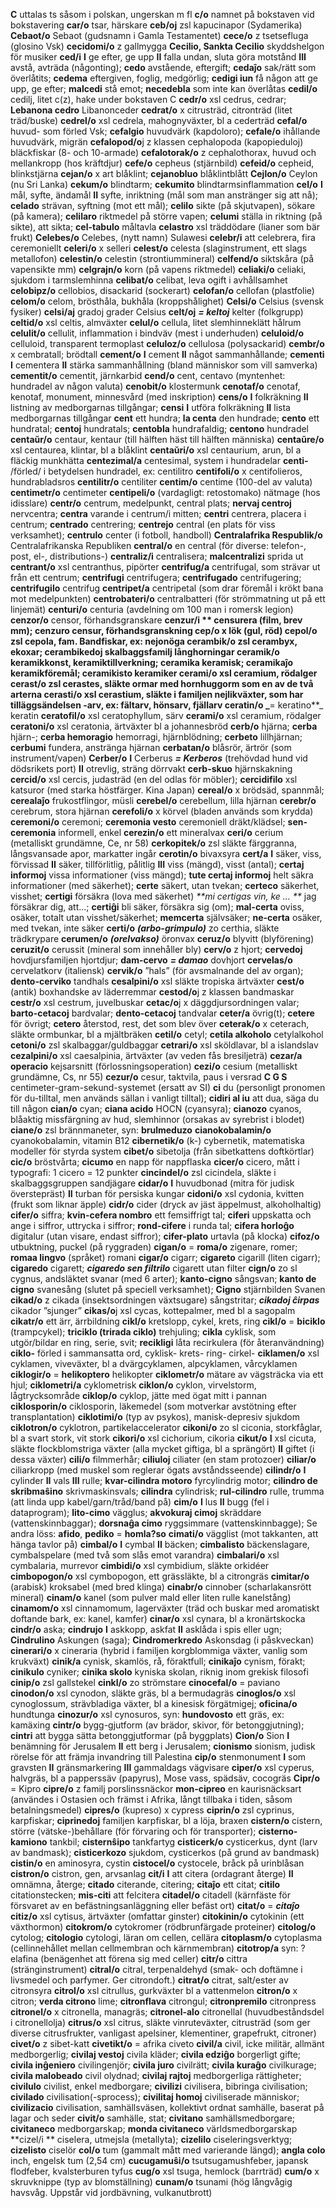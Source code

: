 **C** uttalas ts såsom i polskan, ungerskan m fl
**c/o** namnet på bokstaven vid bokstavering
**car/o** tsar, härskare
**ceb/oj** zsl kapucinapor (Sydamerika)
**Cebaot/o** Sebaot (gudsnamn i Gamla Testamentet)
**cece/o** z tsetsefluga (glosino Vsk)
**cecidomi/o** z gallmygga
**Cecilio, Sankta Cecilio** skyddshelgon för musiker
**ced/i** **I** ge efter, ge upp **II** falla undan, sluta göra motstånd **III** avstå, avträda (någonting); **cedo** avstående, eftergift; **cedaĵo** sak/rätt som överlåtits; **cedema** eftergiven, foglig, medgörlig; **cedigi iun** få någon att ge upp, ge efter; **malcedi** stå emot; **necedebla** som inte kan överlåtas
**cedil/o** cedilj, litet c(z), hake under bokstaven C
**cedr/o** xsl cedrus, cedrar; **Lebanona cedro** Libanonceder
**cedrat/o** x citrusträd, citronträd (litet träd/buske)
**cedrel/o** xsl cedrela, mahognyväxter, bl a cederträd
**cefal/o** huvud- som förled Vsk; **cefalgio** huvudvärk (kapdoloro); **cefale/o** ihållande huvudvärk, migrän
**cefalopod/o**j z klassen cephalopoda (kapopieduloj) bläckfiskar (8- och 10-armade)
**cefalotorak/o** z cephalothorax, huvud och mellankropp (hos kräftdjur)
**cefe/o** cepheus (stjärnbild)
**cefeid/o** cepheid, blinkstjärna
**cejan/o** x art blåklint; **cejanobluo** blåklintblått
**Cejlon/o** Ceylon (nu Sri Lanka)
**cekum/o** blindtarm; **cekumito** blindtarmsinflammation
**cel/o** **I** mål, syfte, ändamål **II** syfte, inriktning (mål som man anstränger sig att nå); 
**celado** strävan, syftning (mot ett mål); **celilo** sikte (på skjutvapen), sökare (på kamera); **celilaro** riktmedel på större vapen; **celumi** ställa in riktning (på sikte), att sikta; **cel-tabulo** måltavla
**celastro** xsl träddödare (lianer som bär frukt)
**Celebes/o** Celebes, (nytt namn) Sulawesi
**celebr/i** att celebrera, fira ceremoniellt
**celeri/o** x selleri
**celest/o** celesta (slaginstrument, ett slags metallofon)
**celestin/o** celestin (strontiummineral)
**celfend/o** siktskåra (på vapensikte mm)
**celgrajn/o** korn (på vapens riktmedel)
**celiaki/o** celiaki, sjukdom i tarmslemhinna
**celibat/o** celibat, leva ogift i avhållsamhet
**celobipz/o** cellobios, disackarid (sockerart)
**celofan/o** cellofan (plastfolie)
**celom/o** celom, brösthåla, bukhåla (kroppshålighet)
**Celsi/o** Celsius (svensk fysiker)
**celsi/aj** gradoj grader Celsius
**celt/oj** _**= keltoj**_ kelter (folkgrupp)
**celtid/o** xsl celtis, almväxter
**celul/o** cellula, litet slemhinneklätt hålrum
**celulit/o** cellulit, inflammation i bindväv (mest i underhuden)
**celuloid/o** celluloid, transparent termoplast
**celuloz/o** cellulosa (polysackarid)
**cembr/o** x cembratall; brödtall
**cement/o** **I** cement **II** något sammanhållande; **cementi** **I** cementera **II** stärka sammanhållning (bland människor som vill samverka)
**cementit/o** cementit, järnkarbid
**cend/o** cent, centavo (myntenhet: hundradel av någon valuta)
**cenobit/o** klostermunk
**cenotaf/o** cenotaf, kenotaf, monument, minnesvård (med inskription)
**cens/o** **I** folkräkning **II** listning av medborgarnas tillgångar; **censi** **I** utföra folkräkning **II** lista medborgarnas tillgångar
**cent** ett hundra; **la centa** den hundrade; **cento** ett hundratal; **centoj** hundratals; **centobla** hundrafaldig; **centono** hundradel
**centaŭr/o** centaur, kentaur (till hälften häst till hälften människa)
**centaŭre/o** xsl centaurea, klintar, bl a blåklint
**centaŭri/o** xsl centaurium, arun, bl a fläckig munkhätta
**centezimal/a** centesimal, system i hundradelar
**centi-** /förled/ i betydelsen hundradel, ex: centilitro
**centifoli/o** x centifolieros, hundrabladsros
**centilitr/o** centiliter
**centim/o** centime (100-del av valuta)
**centimetr/o** centimeter
**centipeli/o** (vardagligt: retostomako) nätmage (hos idisslare)
**centr/o** centrum, medelpunkt, central plats; **nervaj centroj** nervcentra; **centra**
 varande i centrum/i mitten; **centri** centrera, placera i centrum; **centrado** centrering; 
**centrejo** central (en plats för viss verksamhet); **centrulo** center (i fotboll, handboll)
**Centralafrika Respublik/o** Centralafrikanska Republiken
**central/o** en central (för diverse: telefon-, post, el-, distributions-)
**centraliz/i** centralisera; **malcentralizi** sprida ut
**centrant/o** xsl centranthus, pipörter
**centrifug/a** centrifugal, som strävar ut från ett centrum; **centrifugi** centrifugera;
**centrifugado** centrifugering; **centrifugilo** centrifug
**centripet/a** centripetal (som drar föremål i krökt bana mot medelpunkten)
**centrobateri/o** centralbatteri (för strömmatning ut på ett linjemät)
**centuri/o** centuria (avdelning om 100 man i romersk legion)
**cenzor/o** censor, förhandsgranskare
**cenzur/i ** censurera (film, brev mm); **cenzuro** censur, förhandsgranskning
**cep/o** x lök (gul, röd)
**cepol/o** zsl cepola, fam. Bandfiskar, ex: nejonöga
**cerambik/o** zsl cerambyx, ekoxar; **cerambikedoj** skalbaggsfamilj långhorningar
**ceramik/o** keramikkonst, keramiktillverkning; **ceramika** keramisk; 
**ceramikaĵo** keramikföremål; **ceramikisto** keramiker
**cerami/o** xsl ceramium, rödalger
**cerast/o** zsl cerastes, släkte ormar med hornhuggorm som en av de två arterna
**cerasti/o** xsl cerastium, släkte i familjen nejlikväxter, som har tilläggsändelsen -arv, ex: fältarv, hönsarv, fjällarv
**ceratin/o** _**= keratino**_ keratin
**ceratofil/o** xsl ceratophyllum, särv
**cerami/o** xsl ceramium, rödalger
**ceratoni/o** xsl ceratonia, ärtväxter bl a johannesbröd
**cerb/o** hjärna; **cerba**  hjärn-; **cerba hemoragio** hemorragi, hjärnblödning; **cerbeto** lillhjärnan; **cerbumi** fundera, anstränga hjärnan
**cerbatan/o** blåsrör, ärtrör (som instrument/vapen)
**Cerber/o** **I** Cerberus _**= Kerberos**_ (trehövdad hund vid dödsrikets port) **II** otrevlig, sträng dörrvakt
**cerb-skuo** hjärnskakning
**cercid/o** xsl cercis, judasträd (en del odlas för möbler); **cercidifilo** xsl katsuror (med starka höstfärger. Kina Japan)
**cereal/o** x brödsäd, spannmål; **cerealaĵo** frukostflingor, müsli
**cerebel/o** cerebellum, lilla hjärnan
**cerebr/o** cerebrum, stora hjärnan
**cerefoli/o** x körvel (bladen används som krydda)
**ceremoni/o** ceremoni; **ceremonia vesto** ceremoniell dräkt/klädsel; **sen-ceremonia**  informell, enkel
**cerezin/o** ett mineralvax
**ceri/o** cerium (metalliskt grundämne, Ce, nr 58)
**cerkopitek/o** zsl släkte färggranna, långsvansade apor, markatter ingår
**cerotin/o** bivaxsyra
**cert/a** **I** säker, viss, förvissad **II** säker, tillförlitlig, pålitlig **III** viss (mängd), visst (antal); **certaj informoj** vissa informationer (viss mängd); 
**tute certaj informoj** helt säkra informationer (med säkerhet); **certe** säkert, utan tvekan; **certeco** säkerhet, visshet; **certigi** försäkra (lova med säkerhet) _**mi certigas vin, ke … **_ jag försäkrar dig, att...; **certiĝi** bli säker, försäkra sig (om); **mal-certa** oviss, osäker, totalt utan visshet/säkerhet; **memcerta** självsäker; **ne-certa** osäker, med tvekan, inte säker
**certi/o** _**(arbo-grimpulo)**_ zo certhia, släkte trädkrypare
**cerumen/o** _**(orelvakso)**_ öronvax
**ceruz/o** blyvitt (blyförening)
**ceruzit/o** cerussit (mineral som innehåller bly)
**cerv/o** z hjort; **cervedoj** hovdjursfamiljen hjortdjur; **dam-cervo** _**= damao**_ dovhjort
**cervelas/o** cervelatkorv (italiensk)
**cervik/o** ”hals” (för avsmalnande del av organ); **dento-cerviko** tandhals
**cesalpini/o** xsl släkte tropiska ärtväxter
**cest/o** (antik) boxhandske av läderremmar
**cestod/o**j z klassen bandmaskar
**cestr/o** xsl cestrum, juvelbuskar
**cetac/o**j x däggdjursordningen valar; **barto-cetacoj** bardvalar; **dento-cetacoj** tandvalar
**ceter/a** övrig(t); **cetere** för övrigt; **cetero** återstod, rest, det som blev över
**ceterak/o** x ceterach, släkte ormbunkar, bl a mjältbräken
**cetil/o** cetyl; **cetila alkoholo** cetylalkohol
**cetoni/o** zsl skalbaggar/guldbaggar
**cetrari/o** xsl sköldlavar, bl a islandslav
**cezalpini/o** xsl caesalpinia, ärtväxter (av veden fås bresiljeträ)
**cezar/a operacio** kejsarsnitt (förlossningsoperation)
**cezi/o** cesium (metalliskt grundämne, Cs, nr 55)
**cezur/o** cesur, taktvila, paus i versrad
**C G S** centimeter-gram-sekund-systemet (ersatt av SI)
**ci** du (personligt pronomen för du-tilltal, men används sällan i vanligt tilltal); **cidiri al iu** att dua, säga du till någon
**cian/o** cyan; **ciana acido** HOCN (cyansyra); **cianozo** cyanos, blåaktig missfärgning av hud, slemhinnor (orsakas av syrebrist i blodet)
**ciane/o** zsl brännmaneter, syn: **brulmeduzo**
**cianokobalamin/o** cyanokobalamin, vitamin B12
**cibernetik/o** (k-) cybernetik, matematiska modeller för styrda system
**cibet/o** sibetolja (från sibetkattens doftkörtlar)
**cic/o** bröstvårta; **cicumo** en napp för nappflaska
**cicer/o** cicero, mått i typografi: 1 cicero = 12 punkter
**cincindel/o** zsl cicindela, släkte i skalbaggsgruppen sandjägare
**cidar/o** **I** huvudbonad (mitra för judisk överstepräst) **II** turban för persiska kungar
**cidoni/o** xsl cydonia, kvitten (frukt som liknar äpple)
**cidr/o** cider (dryck av jäst äppelmust, alkoholhaltig)
**cifer/o** siffra; **kvin-cefera nombro** ett femsiffrigt tal; **ciferi** uppskatta och ange i siffror, uttrycka i siffror; **rond-cifere** i runda tal; **cifera horloĝo** digitalur (utan visare, endast siffror); **cifer-plato** urtavla (på klocka)
**cifoz/o** utbuktning, puckel (på ryggraden)
**cigan/o** = **roma/o** zigenare, romer; **romaa lingvo** (språket) romani
**cigar/o** cigarr; **cigareto** cigarill (liten cigarr); **cigaredo** cigarett; _**cigaredo sen filtrilo**_ cigarett utan filter
**cign/o** zo sl cygnus, andsläktet svanar (med 6 arter); **kanto-cigno** sångsvan; 
**kanto de cigno** svanesång (slutet på speciell verksamhet); **Cigno** stjärnbilden Svanen
**cikad/o** z cikada (insektsordningen växtsugare) sångstritar; _**cikadoj ĉirpas**_ cikador ”sjunger”
**cikas/o**j xsl cycas, kottepalmer, med bl a sagopalm
**cikatr/o** ett ärr, ärrbildning
**cikl/o** kretslopp, cykel, krets, ring
**cikl/o** = **biciklo** (trampcykel); **triciklo (trirada ciklo)** trehjuling; **cikla** cyklisk, som utgör/bildar en ring, serie, svit; **recikligi** låta recirkulera (för återanvändning)
**ciklo-** förled i sammansatta ord, cyklisk- krets- ring- cirkel-
**ciklamen/o** xsl cyklamen, viveväxter, bl a dvärgcyklamen, alpcyklamen, vårcyklamen
**ciklogir/o** = **helikoptero** helikopter
**ciklometr/o** mätare av vägsträcka via ett hjul; **ciklometri/a** cyklometrisk
**ciklon/o** cyklon, virvelstorm, lågtrycksområde
**ciklop/o** cyklop, jätte med ögat mitt i pannan
**ciklosporin/o** ciklosporin, läkemedel (som motverkar avstötning efter transplantation)
**ciklotimi/o** (typ av psykos), manisk-depresiv sjukdom
**ciklotron/o** cyklotron, partikelaccelerator
**cikoni/o** zo sl ciconia, storkfåglar, bl a svart stork, vit stork
**cikori/o** xsl cichorium, cikoria
**cikut/o** **I** xsl cicuta, släkte flockblomstriga växter (alla mycket giftiga, bl a sprängört) **II** giftet (i dessa växter)
**cili/o** filmmerhår; **ciliuloj** ciliater (en stam protozoer)
**ciliar/o** ciliarkropp (med muskel som reglerar ögats avståndsseende)
**cilindr/o** **I** cylinder **II** vals **III** rulle; **kvar-cilindra motoro** fyrcylindrig motor; **cilindro de skribmaŝino** skrivmaskinsvals; **cilindra** cylindrisk; 
**rul-cilindro** rulle, trumma (att linda upp kabel/garn/tråd/band på)
**cim/o** **I** lus **II** bugg (fel i dataprogram); **lito-cimo** vägglus; **akvokuraj cimoj** skräddare (vattenskinnbaggar); **dorsnaĝa cimo** ryggsimmare (vattenskinnbagge); Se andra löss: **afido**, **pediko** = **homla?so**
**cimati/o** vägglist (mot takkanten, att hänga tavlor på)
**cimbal/o** **I** cymbal **II** bäcken; **cimbalisto** bäckenslagare, cymbalspelare (med två som slås emot varandra)
**cimbalari/o** xsl cymbalaria, murrevor
**cimbidi/o** xsl cymbidium, släkte orkidéer
**cimbopogon/o** xsl cymbopogon, ett grässläkte, bl a citrongräs
**cimitar/o** (arabisk) kroksabel (med bred klinga)
**cinabr/o** cinnober (scharlakansrött mineral)
**cinam/o** kanel (som pulver mald eller liten rulle kanelstång)
**cinamom/o** xsl cinnamomum, lagerväxter (träd och buskar med aromatiskt doftande bark, ex: kanel, kamfer)
**cinar/o** xsl cynara, bl a kronärtskocka
**cindr/o** aska; **cindrujo** **I** askkopp, askfat **II** asklåda i spis eller ugn; **Cindrulino** Askungen (saga); **Cindromerkredo** Askonsdag (i påskveckan)
**cinerari/o** x cineraria (hybrid i familjen korgblommiga växter, vanlig som krukväxt)
**cinik/a** cynisk, skamlös, rå, föraktfull; **cinikaĵo** cynism, förakt; **cinikulo** cyniker; 
**cinika skolo** kyniska skolan, riknig inom grekisk filosofi 
**cinip/o** zsl gallstekel
**cinkl/o** zo strömstare
**cinocefal/o** = paviano
**cinodon/o** xsl cynodon, släkte gräs, bl a bermudagräs
**cinoglos/o** xsl cynoglossum, strävbladiga växter, bl a kinesisk förgätmigej; **oficina/o** hundtunga
**cinozur/o** xsl cynosuros, syn: **hundovosto** ett gräs, ex: kamäxing
**cintr/o** bygg-gjutform (av brädor, skivor, för betonggjutning); **cintri** att bygga sätta betonggjutformar (på byggplats)
**Cion/o** Sion **I** benämning för Jerusalem **II** ett berg i Jerusalem; **cionismo** sionism, judisk rörelse för att främja invandring till Palestina
**cip/o** stenmonument **I** som gravsten **II** gränsmarkering **III** gammaldags vägvisare
**ciper/o** xsl cyperus, halvgräs, bl a papperssäv (papyrus), Mose vass, spädsäv, cocogräs
**Cipr/o** = Kipro
**cipre/o** z familj porslinssnäckor
**mon-cipreo** en kaurisnäcksart (användes i Ostasien och främst i Afrika, långt tillbaka i tiden, såsom betalningsmedel)
**cipres/o** (kupreso) x cypress
**ciprin/o** zsl cyprinus, karpfiskar; **ciprinedoj** familjen karpfiskar, bl a löja, braxen
**cistern/o** cistern, större (vätske-)behållare (för förvaring och för transporter); **cisterno-kamiono** tankbil; **cisternŝipo** tankfartyg
**cisticerk/o** cysticerkus, dynt (larv av bandmask); **cisticerkozo** sjukdom, cysticerkos (på grund av bandmask)
**cistin/o** en aminosyra, cystin
**cistocel/o** cystocele, bråck på urinblåsan
**cistron/o** cistron, gen, arvsanlag
**cit/i** **I** att citera (ordagrant återge) **II** omnämna, återge; **citado** citerande, citering; **citaĵo** ett citat; **citilo** citationstecken; **mis-citi** att felcitera
**citadel/o** citadell (kärnfäste för försvaret av en befästningsanläggning eller befäst ort)
**citat/o** = _**citaĵo**_
**citiz/o** xsl cytisus, ärtväxter (omfattar ginster)
**citokinin/o** cytokinin (ett växthormon)
**citokrom/o** cytokromer (rödbrunfärgade proteiner)
**citolog/o** cytolog; **citologio** cytologi, läran om cellen, cellära
**citoplasm/o** cytoplasma (cellinnehållet mellan cellmembran och kärnmembran)
**citotrop/a** syn: ?elafina (benägenhet att förena sig med celler)
**citr/o** cittra (stränginstrument)
**citral/o** citral, terpenaldehyd (smak- och doftämne i livsmedel och parfymer. Ger citrondoft.)
**citrat/o** citrat, salt/ester av citronsyra
**citrol/o** xsl citrullus, gurkväxter bl a vattenmelon
**citron/o** x citron; **verda citrono** lime; **citronflava** citrongul; **citronpremilo** citronpress
**citronel/o** x citronella, managräs; **citronel-alo** citronellal (huvudbeståndsdel i citronellolja)
**citrus/o** xsl citrus, släkte vinruteväxter, citrusträd (som ger diverse citrusfrukter, vanligast apelsiner, klementiner, grapefrukt, citroner)
**civet/o** z sibet-katt
**civetikt/o** = afrika civeto
**civil/a** civil, icke militär, allmänt medborgerlig; **civilaj vestoj** civila kläder;
**civila edziĝo** borgerligt gifte; **civila inĝeniero** civilingenjör; **civila juro** civilrätt;
**civila kuraĝo** civilkurage; **civila malobeado** civil olydnad; **civilaj rajtoj** medborgerliga  rättigheter; **civilulo** civilist, enkel medborgare; **civilizi** civilisera, bibringa civilisation;
**civilado** civilisation(-sprocess); **civilitaj homoj** civiliserade människor; 
**civilizacio** civilisation, samhällsväsen, kollektivt ordnat samhälle, baserat på lagar och seder
**civit/o** samhälle, stat; **civitano** samhällsmedborgare; **civitaneco** medborgarskap; **monda civitaneco** världsmedborgarskap
**cizel/i ** ciselera, utmejsla (metallyta); **cizelilo** ciseleringsverktyg; **cizelisto** ciselör
**col/o** tum (gammalt mått med varierande längd); **angla colo** inch, engelsk tum (2,54 cm)
**cucugamuŝi/o** tsutsugamushfeber, japansk flodfeber, kvalsterburen tyfus
**cug/o** xsl tsuga, hemlock (barrträd)
**cum/o** x skruvknippe (typ av blomställning)
**cunam/o** tsunami (hög långvågig havsvåg. Uppstår vid jordbävning, vulkanutbrott)